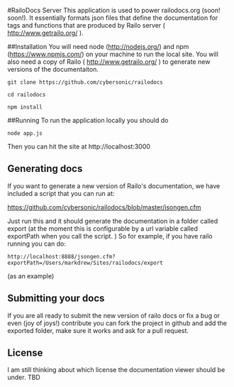 #RailoDocs Server
This application is used to power railodocs.org (soon! soon!). It essentially formats json files that define the documentation for tags and functions that are produced by Railo server ( http://www.getrailo.org/ ). 

##Installation
You will need node (http://nodejs.org/) and npm (https://www.npmjs.com/) on your machine to run the local site. You will also need a copy of Railo ( http://www.getrailo.org/ ) to generate new versions of the documentaiton. 	

	git clone https://github.com/cybersonic/railodocs

	cd railodocs

	npm install 




##Running
To run the application locally you should do 
		
	node app.js

Then you can hit the site at http://localhost:3000

## Generating docs	
If you want to generate a new version of Railo's documentation, we have included a script that you can run at:
	
https://github.com/cybersonic/railodocs/blob/master/jsongen.cfm

Just run this and it should generate the documentation in a folder called export (at the moment this is configurable by a url variable called exportPath when you call the script. ) So for example, if you have railo running you can do:

	http://localhost:8888/jsongen.cfm?exportPath=/Users/markdrew/Sites/railodocs/export 

(as an example)


## Submitting your docs 
If you are all ready to submit the new version of railo docs or fix a bug or even (joy of joys!) contribute you can fork the project in github and add the exported folder, make sure it works and ask for a pull request. 


## License

I am still thinking about which license the documentation viewer should be under. TBD
